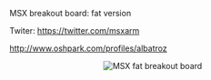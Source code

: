 MSX breakout board: fat version

Twiter: https://twitter.com/msxarm

http://www.oshpark.com/profiles/albatroz

<p align="center">
  <img src="https://raw.githubusercontent.com/rogeriomm/msx-fat-breakout-board-pcb/master/images/msx-fat-breakout-board.jpg" alt="MSX fat breakout board"/>
</p>

